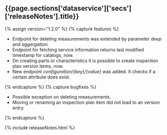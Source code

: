 <h2 id="{{page.sections['dataservice']['secs']['releaseNotes'].anchor}}">{{page.sections['dataservice']['secs']['releaseNotes'].title}}</h2>

<p></p>

{% assign version="1.2.0" %}
{% capture features %}
    <ul>
      <li>Endpoint for deleting measurements was extended by parameter <i>deep</i> and <i>aggergation.</i></li>
      <li>Endpoint for fetching service information returns last modified timestamp for catalogs, now.</li>
      <li>On creating parts or characteristics it is possible to create inspection plan version items, now.</li>
      <li>New endpoint <i>configuration/{key}/{value}</i> was added. It checks if a certain attribute does exist.</li>
    </ul>
{% endcapture %}
{% capture bugfixes %}
    <ul>
      <li>Possible exception on deleting measurements.</li>
      <li>Moving or renaming an inspection plan item did not lead to an version entry.</li>
    </ul>
{% endcapture %}

{% include releaseNotes.html %}